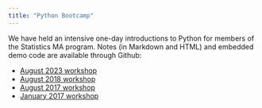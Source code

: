 ```yaml
---
title: "Python Bootcamp"
---
```

We have held an intensive one-day introductions to Python for members of
the Statistics MA program. Notes (in Markdown and HTML) and embedded demo code are available through Github:

- [August
  2023 workshop](https://berkeley-scf.github.io/python-workshop-2023)
- [August 2018
  workshop](https://github.com/berkeley-scf/python-bootcamp-2018)
- [August 2017
  workshop](https://github.com/berkeley-scf/python-bootcamp-fall-2017)
- [January 2017
  workshop](https://github.com/berkeley-scf/python-bootcamp-2017)
